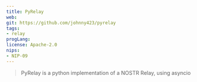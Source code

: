 ```yaml
---
title: PyRelay
web: 
git: https://github.com/johnny423/pyrelay
tags:
- relay
progLang: 
license: Apache-2.0
nips: 
- NIP-09
---
```


> PyRelay is a python implementation of a NOSTR Relay, using asyncio